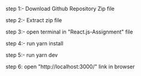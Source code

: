 
step 1:-
 Download Github Repository Zip file

step 2:-
  Extract zip file

step 3:-
 open terminal in "React.js-Assignment" file

step 4:- 
 run 
    yarn install

step 5:- 
 run 
    yarn dev    

step 6: 
 open "http://localhost:3000/" link in browser
